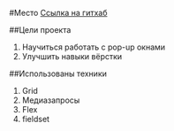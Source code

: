 #Место 
[Ссылка на гитхаб](https://nkaverin.github.io/mesto-project/ "Осторожно, ведет на гитахб") 

##Цели проекта
1. Научиться работать с pop-up окнами 
2. Улучшить навыки вёрстки

##Использованы техники
1. Grid
2. Медиазапросы	
3. Flex
4. fieldset
